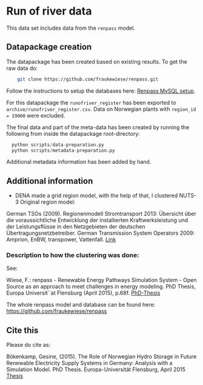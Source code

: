 # Run of river data

This data set includes data from the `renpass` model.

## Datapackage creation

The datapackage has been created based on existing results. To get
the raw data do:

```bash
	git clone https://github.com/fraukewiese/renpass.git
```

Follow the instructions to setup the databases here: [Renpass MySQL setup](https://github.com/fraukewiese/renpass/blob/master/docs/manual_MySQL_R_installation_11_2014.pdf).

For this datapackage the `runofriver_register` has been exported to
`archive/runofriver_register.csv`. Data on Norwegian plants with `region_id = 19000` were excluded.

The final data and part of the meta-data has been created by running the following
from inside the datapackage root-directory:

```python
  python scripts/data-preparation.py
  python scripts/metadata-preparation.py
```

Additional metadata information has been added by hand.

## Additional information

* DENA made a grid region model, with the help of that, I clustered NUTS-3 Original region model:

German TSOs (2009). Regionenmodell Stromtransport 2013: Übersicht über die voraussichtliche Entwicklung der installierten Kraftwerksleistung und der Leistungsflüsse in den Netzgebieten der deutschen Übertragungsnetzbetreiber. German Transmission System Operators 2009: Amprion, EnBW, transpower, Vattenfall.
[Link](https://www.tennettso.de/site/binaries/content/assets/transparency/publications/grid-connection/regionenmodell_stromtransport_2013.pdf)

### Description to how the clustering was done:
See: 

Wiese, F.: renpass - Renewable Energy Pathways Simulation System - Open Source as an approach to meet challenges in energy 	modeling. PhD Thesis, Europa Universit¨at Flensburg (April 2015), p.68f. [PhD-Thesis](https://www.reiner-lemoine-stiftung.de/pdf/dissertationen/Dissertation_Frauke_Wiese.pdf)

The whole renpass model and database can be found here: https://github.com/fraukewiese/renpass

## Cite this 

Please do cite as:

Bökenkamp, Gesine, (2015). The Role of Norwegian Hydro Storage in Future Renewable Electricity Supply Systems in Germany: Analysis with a Simulation Model. PhD Thesis. Europa-Universität Flensburg, April 2015
[Thesis](https://www.zhb-flensburg.de/fileadmin/content/spezial-einrichtungen/zhb/dokumente/dissertationen/boekenkamp/dissertation-boekenkamp.pdf)

